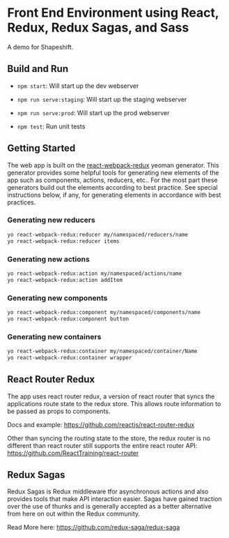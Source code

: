 # Front End Environment using React, Redux, Redux Sagas, and Sass

A demo for Shapeshift.

## Build and Run

- `npm start`: Will start up the dev webserver
- `npm run serve:staging`: Will start up the staging webserver
- `npm run serve:prod`: Will start up the prod webserver

- `npm test`: Run unit tests

## Getting Started
The web app is built on the [react-webpack-redux](https://github.com/weblogixx/react-webpack-template) yeoman generator. This generator provides some helpful tools for generating new elements of the app such as components, actions, reducers, etc.. For the most part these generators build out the elements according to best practice. See special instructions below, if any, for generating elements in accordance with best practices.

### Generating new reducers
```bash
yo react-webpack-redux:reducer my/namespaced/reducers/name
yo react-webpack-redux:reducer items
```

### Generating new actions
```bash
yo react-webpack-redux:action my/namespaced/actions/name
yo react-webpack-redux:action addItem
```

### Generating new components
```bash
yo react-webpack-redux:component my/namespaced/components/name
yo react-webpack-redux:component button
```

### Generating new containers
```bash
yo react-webpack-redux:container my/namespaced/container/Name
yo react-webpack-redux:container wrapper
```

## React Router Redux
The app uses react router redux, a version of react router that syncs the applications route state to the redux store. This allows route information to be passed as props to components. 

Docs and example:
https://github.com/reactjs/react-router-redux

Other than syncing the routing state to the store, the redux router is no different than react router still supports the entire react router API:
https://github.com/ReactTraining/react-router

## Redux Sagas
Redux Sagas is Redux middleware tfor asynchronous actions and also provides tools that make API interaction easier. Sagas have gained traction over the use of thunks and is generally accepted as a better alternative from here on out within the Redux community. 

Read More here:
https://github.com/redux-saga/redux-saga
